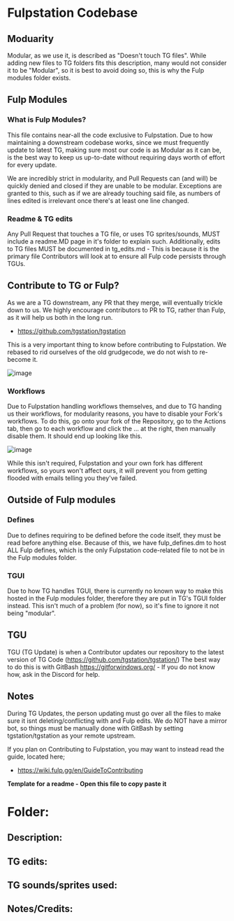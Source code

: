 # Fulpstation Codebase


## Moduarity

Modular, as we use it, is described as "Doesn't touch TG files". 
While adding new files to TG folders fits this description, many would not consider it to be "Modular", so it is best to avoid doing so, this is why the Fulp modules folder exists.

## Fulp Modules

### What is Fulp Modules?

This file contains near-all the code exclusive to Fulpstation.
Due to how maintaining a downstream codebase works, since we must frequently update to latest TG, making sure most our code is as Modular as it can be, is the best way to keep us up-to-date without requiring days worth of effort for every update.

We are incredibly strict in modularity, and Pull Requests can (and will) be quickly denied and closed if they are unable to be modular. Exceptions are granted to this, such as if we are already touching said file, as numbers of lines edited is irrelevant once there's at least one line changed.

### Readme & TG edits

Any Pull Request that touches a TG file, or uses TG sprites/sounds, MUST include a readme.MD page in it's folder to explain such.
Additionally, edits to TG files MUST be documented in tg_edits.md - This is because it is the primary file Contributors will look at to ensure all Fulp code persists through TGUs.

## Contribute to TG or Fulp?

As we are a TG downstream, any PR that they merge, will eventually trickle down to us. We highly encourage contributors to PR to TG, rather than Fulp, as it will help us both in the long run.
- <https://github.com/tgstation/tgstation>

This is a very important thing to know before contributing to Fulpstation. We rebased to rid ourselves of the old grudgecode, we do not wish to re-become it.

![image](https://i.imgur.com/4p3iTRx.jpg)

### Workflows

Due to Fulpstation handling workflows themselves, and due to TG handing us their workflows, for modularity reasons, you have to disable your Fork's workflows. To do this, go onto your fork of the Repository, go to the Actions tab, then go to each workflow and click the ... at the right, then manually disable them. It should end up looking like this.

![image](https://i.imgur.com/eFiVVH9.png)

While this isn't required, Fulpstation and your own fork has different workflows, so yours won't affect ours, it will prevent you from getting flooded with emails telling you they've failed.

## Outside of Fulp modules

### Defines

Due to defines requiring to be defined before the code itself, they must be read before anything else.
Because of this, we have fulp_defines.dm to host ALL Fulp defines, which is the only Fulpstation code-related file to not be in the Fulp modules folder.

### TGUI

Due to how TG handles TGUI, there is currently no known way to make this hosted in the Fulp modules folder, therefore they are put in TG's TGUI folder instead. This isn't much of a problem (for now), so it's fine to ignore it not being "modular".

## TGU

TGU (TG Update) is when a Contributor updates our repository to the latest version of TG Code (<https://github.com/tgstation/tgstation/>)
The best way to do this is with GitBash <https://gitforwindows.org/> - If you do not know how, ask in the Discord for help.

## Notes

During TG Updates, the person updating must go over all the files to make sure it isnt deleting/conflicting with and Fulp edits.
We do NOT have a mirror bot, so things must be manually done with GitBash by setting tgstation/tgstation as your remote upstream.

If you plan on Contributing to Fulpstation, you may want to instead read the guide, located here;
- <https://wiki.fulp.gg/en/GuideToContributing>

**Template for a readme - Open this file to copy paste it**

# Folder: 
<!-- Name of the older, simple stuff. -->

## Description:

<!-- Basic description of the Pull Request -->

## TG edits:

<!-- Any TG files this folder might be touching. -->

## TG sounds/sprites used:

<!-- Any TG sprites/sounds this folder might using. -->

## Notes/Credits:

<!-- Credits for said PR, if it's a port of something, link the original PR. -->

